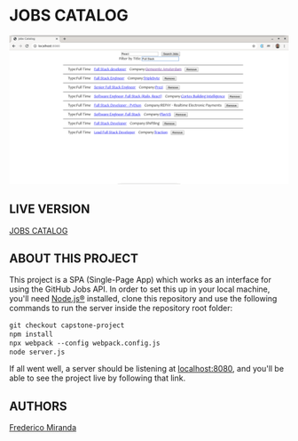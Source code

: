 # JOBS CATALOG

![A picture showing what this project looks like](screenshot.png)

## LIVE VERSION

[JOBS CATALOG](https://jobs-catalog.herokuapp.com/)

## ABOUT THIS PROJECT

This project is a SPA (Single-Page App) which works as an interface for using the GitHub Jobs API. In order to set this up in your local machine, you'll need [Node.js®](https://nodejs.org/) installed, clone this repository and use the following commands to run the server inside the repository root folder:

```
git checkout capstone-project
npm install
npx webpack --config webpack.config.js
node server.js
```

If all went well, a server should be listening at [localhost:8080](http://localhost:8080), and you'll be able to see the project live by following that link.

## AUTHORS

[Frederico Miranda](https://github.com/frederico-miranda)
